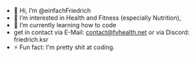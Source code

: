 - 👋 Hi, I’m @einfachFriedrich
- 👀 I’m interested in Health and Fitness (especially Nutrition), 
- 🌱 I’m currently learning how to code
- get in contact via E-Mail: contact@fvhealth.net or via Discord: friedrich.ksr
- ⚡ Fun fact: I'm pretty shit at coding.

<!---
einfachFriedrich/einfachFriedrich is a ✨ special ✨ repository because its `README.md` (this file) appears on your GitHub profile.
You can click the Preview link to take a look at your changes.
--->
